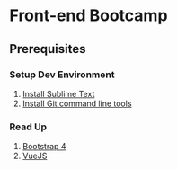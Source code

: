# Front-end Bootcamp

## Prerequisites

### Setup Dev Environment
1. [Install Sublime Text](https://www.sublimetext.com/)
1. [Install Git command line tools](https://git-scm.com/downloads)

### Read Up
1. [Bootstrap 4](https://getbootstrap.com/docs/4.1/getting-started/introduction/)
2. [VueJS](https://vuejs.org/v2/guide/)
